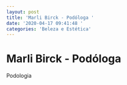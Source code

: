 ```yaml
---
layout: post
title: 'Marli Birck - Podóloga '
date: '2020-04-17 09:41:48 '
categories: 'Beleza e Estética'
---
```


# Marli Birck - Podóloga 

Podologia
